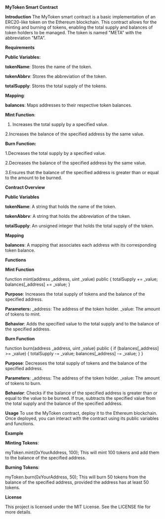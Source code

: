 **MyToken Smart Contract**


**Introduction**
The MyToken smart contract is a basic implementation of an ERC20-like token on the Ethereum blockchain. This contract allows for the minting and burning of tokens, enabling the total supply and balances of token holders to be managed. The token is named "META" with the abbreviation "MTA".

**Requirements**

**Public Variables:**

**tokenName**: Stores the name of the token.

**tokenAbbrv**: Stores the abbreviation of the token.

**totalSupply**: Stores the total supply of the tokens.

**Mapping**:

**balances**: Maps addresses to their respective token balances.

**Mint Function**:

1. Increases the total supply by a specified value.
   
2.Increases the balance of the specified address by the same value.

**Burn Function:**

1.Decreases the total supply by a specified value.

2.Decreases the balance of the specified address by the same value.

3.Ensures that the balance of the specified address is greater than or equal to the amount to be burned.

**Contract Overview**

**Public Variables**

**tokenName**: A string that holds the name of the token.

**tokenAbbrv**: A string that holds the abbreviation of the token.

**totalSupply**: An unsigned integer that holds the total supply of the token.

**Mapping**

**balances**: A mapping that associates each address with its corresponding token balance.

**Functions**

**Mint Function**

function mint(address _address, uint _value) public {
    totalSupply += _value;
    balances[_address] += _value;
}

**Purpose**: Increases the total supply of tokens and the balance of the specified address.

**Parameters:**
_address: The address of the token holder.
_value: The amount of tokens to mint.

**Behavior**: Adds the specified value to the total supply and to the balance of the specified address.

**Burn Function**

function burn(address _address, uint _value) public {
    if (balances[_address] >= _value) {
        totalSupply -= _value;
        balances[_address] -= _value;
    }
}

**Purpose**: Decreases the total supply of tokens and the balance of the specified address.

**Parameters**:
_address: The address of the token holder.
_value: The amount of tokens to burn.

**Behavior**: Checks if the balance of the specified address is greater than or equal to the value to be burned. If true, subtracts the specified value from the total supply and the balance of the specified address.

**Usage**
To use the MyToken contract, deploy it to the Ethereum blockchain. Once deployed, you can interact with the contract using its public variables and functions.

**Example**

**Minting Tokens**:

myToken.mint(0xYourAddress, 100);
This will mint 100 tokens and add them to the balance of the specified address.

**Burning Tokens**:

myToken.burn(0xYourAddress, 50);
This will burn 50 tokens from the balance of the specified address, provided the address has at least 50 tokens.

**License**

This project is licensed under the MIT License. See the LICENSE file for more details.





